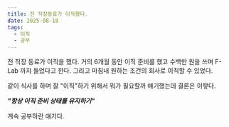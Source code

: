```yaml
---
title: 전 직장동료가 이직했다.
date: 2025-08-18
tags:
  - 이직
  - 공부
---
```


전 직장 동료가 이직을 했다. 거의 6개월 동안 이직 준비를 했고 수백만 원을 쓰며 F-Lab 까지 들었다고 한다. 그리고 마침내 원하는 조건의 회사로 이직할 수 있었다.

같이 식사를 하며 잘 "이직"하기 위해서 뭐가 필요할까 얘기했는데 결론은 이렇다.

***"항상 이직 준비 상태를 유지하기"***

계속 공부하란 얘기다.
